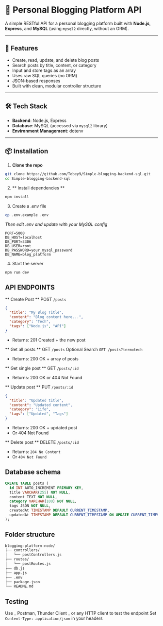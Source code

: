 # 📝 Personal Blogging Platform API

A simple RESTful API for a personal blogging platform built with **Node.js**, **Express**, and **MySQL** (using `mysql2` directly, without an ORM).

---

## 📌 Features

- Create, read, update, and delete blog posts
- Search posts by title, content, or category
- Input and store tags as an array
- Uses raw SQL queries (no ORM)
- JSON-based responses
- Built with clean, modular controller structure

---

## 🛠️ Tech Stack

- **Backend**: Node.js, Express
- **Database**: MySQL (accessed via `mysql2` library)
- **Environment Management**: dotenv

---

## 📦 Installation

1. **Clone the repo**

```bash
git clone https://github.com/Tobey9/Simple-blogging-backend-sql.git
cd Simple-blogging-backend-sql
```

2. ** Install dependencies **

```bash
npm install
```

3. Create a .env file

```bash
cp .env.example .env
```

_Then edit .env and update with your MySQL config_

```env
PORT=5000
DB_HOST=localhost
DB_PORT=3306
DB_USER=root
DB_PASSWORD=your_mysql_password
DB_NAME=blog_platform
```

4. Start the server

```bash
npm run dev
```

## API ENDPOINTS

** Create Post **
POST `/posts`

```json
{
  "title": "My Blog Title",
  "content": "Blog content here...",
  "category": "Tech",
  "tags": ["Node.js", "API"]
}
```

- Returns: 201 Created + the new post

** Get all posts **
GET `/posts`
Optional Search `GET /posts?term=tech`

- Returns: 200 OK + array of posts

** Get single post **
GET `/posts/:id`

- Returns: 200 OK or 404 Not Found

** Update post **
PUT `/posts/:id`

```json
{
  "title": "Updated title",
  "content": "Updated content",
  "category": "Life",
  "tags": ["Updated", "Tags"]
}
```

- Returns: 200 OK + updated post
- Or 404 Not Found

** Delete post **
DELETE `/posts/:id`

- Returns: `204 No Content`
- Or `404 Not Found`

## Database schema

```sql
CREATE TABLE posts (
  id INT AUTO_INCREMENT PRIMARY KEY,
  title VARCHAR(255) NOT NULL,
  content TEXT NOT NULL,
  category VARCHAR(100) NOT NULL,
  tags JSON NOT NULL,
  createdAt TIMESTAMP DEFAULT CURRENT_TIMESTAMP,
  updatedAt TIMESTAMP DEFAULT CURRENT_TIMESTAMP ON UPDATE CURRENT_TIMESTAMP
);
```

## Folder structure

```bash
blogging-platform-node/
├── controllers/
│   └── postControllers.js
├── routes/
│   └── postRoutes.js
├── db.js
├── app.js
├── .env
├── package.json
└── README.md
```

## Testing

Use _ Postman, Thunder Client _ or any HTTP client to test the endpoint
Set `Content-Type: application/json` in your headers
